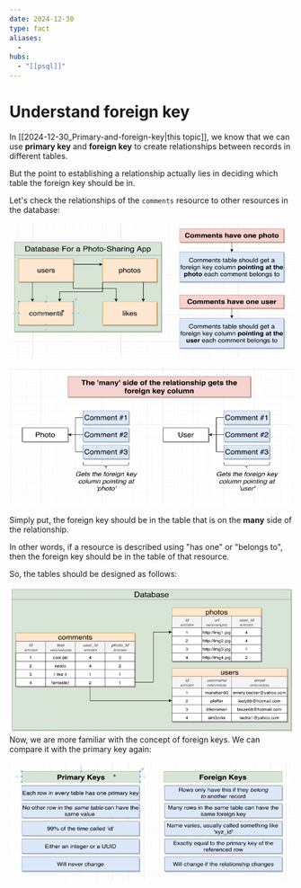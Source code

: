 ```yaml
---
date: 2024-12-30
type: fact
aliases:
  -
hubs:
  - "[[psql]]"
---
```


# Understand foreign key

In [[2024-12-30_Primary-and-foreign-key|this topic]], we know that we can use **primary key** and **foreign key** to create relationships between records in different tables.

But the point to establishing a relationship actually lies in deciding which table the foreign key should be in.

Let's check the relationships of the `comments` resource to other resources in the database:

![comments-to-others.png](../../assets/imgs/comments-to-others.png)

![comments-many-side.png](../../assets/imgs/comments-many-side.png)

Simply put, the foreign key should be in the table that is on the **many** side of the relationship.

In other words, if a resource is described using "has one" or "belongs to", then the foreign key should be in the table of that resource.

So, the tables should be designed as follows:

![comments-to-others-table.png](../../assets/imgs/comments-to-others-table.png)
Now, we are more familiar with the concept of foreign keys. We can compare it with the primary key again:

![compare-foreign-primary-keys.png](../../assets/imgs/compare-foreign-primary-keys.png)


